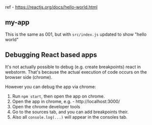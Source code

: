 ref - https://reactjs.org/docs/hello-world.html

## my-app
This is the same as 001, but with `src/index.js` updated to show "hello world"



## Debugging React based apps

It's not actually possible to debug (e.g. create breakpoints) react in webstorm. That's because the actual execution of code occurs on the browser side (chrome). 

However you can debug the app via chrome:

1. Run `npm start`, then open the app on chrome. 
2. Open the app in chrome, e.g. - http://localhost:3000/
3. Open the chrome developer tools
4. Go to the sources tab, and you can add breakpoints their. 
5. Also all `console.log(...)` will appear in the consoles tab. 